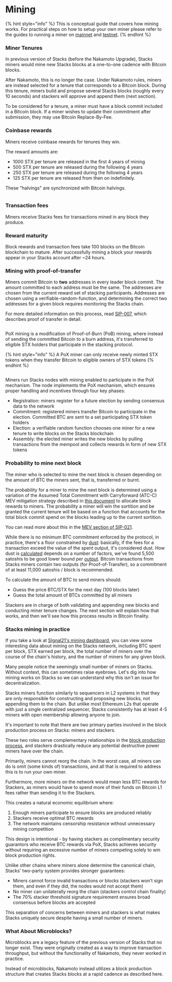 # Mining

{% hint style="info" %}
This is conceptual guide that covers how mining works. For practical steps on how to setup your own miner please refer to the guides to running a miner on [mainnet](../../guides-and-tutorials/run-a-miner/mine-mainnet-stacks-tokens.md) and [testnet](../../guides-and-tutorials/run-a-miner/mine-testnet-stacks-tokens.md).
{% endhint %}

### Miner Tenures

In previous version of Stacks (before the Nakamoto Upgrade), Stacks miners would mine new Stacks blocks at a one-to-one cadence with Bitcoin blocks.

After Nakamoto, this is no longer the case. Under Nakamoto rules, miners are instead selected for a tenure that corresponds to a Bitcoin block. During this tenure, miners build and propose several Stacks blocks (roughly every 10 seconds) and stackers will approve and append them (next section).

To be considered for a tenure, a miner must have a block commit included in a Bitcoin block. If a miner wishes to update their commitment after submission, they may use Bitcoin Replace-By-Fee.

### Coinbase rewards

Miners receive coinbase rewards for tenures they win.

The reward amounts are:

* 1000 STX per tenure are released in the first 4 years of mining
* 500 STX per tenure are released during the following 4 years
* 250 STX per tenure are released during the following 4 years
* 125 STX per tenure are released from then on indefinitely.

These "halvings" are synchronized with Bitcoin halvings.

<figure><img src="../../.gitbook/assets/image (8).png" alt=""><figcaption></figcaption></figure>

### Transaction fees

Miners receive Stacks fees for transactions mined in any block they produce.

### Reward maturity

Block rewards and transaction fees take 100 blocks on the Bitcoin blockchain to mature. After successfully mining a block your rewards appear in your Stacks account after \~24 hours.

### Mining with proof-of-transfer

Miners commit Bitcoin to **two** addresses in every leader block commit. The amount committed to each address must be the same. The addresses are chosen from the current reward set of stacking participants. Addresses are chosen using a verifiable-random-function, and determining the correct two addresses for a given block requires monitoring the Stacks chain.

For more detailed information on this process, read [SIP-007](https://github.com/stacksgov/sips/blob/main/sips/sip-007/sip-007-stacking-consensus.md), which describes proof of transfer in detail.

<figure><img src="../../.gitbook/assets/image (9).png" alt=""><figcaption></figcaption></figure>

PoX mining is a modification of Proof-of-Burn (PoB) mining, where instead of sending the committed Bitcoin to a burn address, it's transferred to eligible STX holders that participate in the stacking protocol.

{% hint style="info" %}
A PoX miner can only receive newly minted STX tokens when they transfer Bitcoin to eligible owners of STX tokens
{% endhint %}

<figure><img src="../../.gitbook/assets/image (10).png" alt=""><figcaption></figcaption></figure>

Miners run Stacks nodes with mining enabled to participate in the PoX mechanism. The node implements the PoX mechanism, which ensures proper handling and incentives through four key phases:

* Registration: miners register for a future election by sending consensus data to the network
* Commitment: registered miners transfer Bitcoin to participate in the election. Committed BTC are sent to a set participating STX token holders
* Election: a verifiable random function chooses one miner for a new tenure to write blocks on the Stacks blockchain
* Assembly: the elected miner writes the new blocks by pulling transactions from the mempool and collects rewards in form of new STX tokens

### Probability to mine next block

The miner who is selected to mine the next block is chosen depending on the amount of BTC the miners sent, that is, transferred or burnt.

The probability for a miner to mine the next block is determined using a variation of the Assumed Total Commitment with Carryforward (ATC-C) MEV mitigation strategy described in [this document](https://github.com/stacksgov/sips/blob/feat/sip-021-nakamoto/sips/sip-021/MEV-Report.pdf) to allocate block rewards to miners. The probability a miner will win the sortition and be granted the current tenure will be based on a function that accounts for the total block commit spend on the blocks leading up to the current sortition.

You can read more about this in the [MEV section of SIP-021](https://github.com/stacksgov/sips/blob/feat/sip-021-nakamoto/sips/sip-021/sip-021-nakamoto.md#block-reward-distribution-and-mev).

While there is no minimum BTC commitment enforced by the protocol, in practice, there's a floor constrained by [dust](https://unchained-capital.com/blog/dust-thermodynamics/): basically, if the fees for a transaction exceed the value of the spent output, it's considered dust. How dust is [calculated](https://github.com/bitcoin/bitcoin/blob/master/src/policy/policy.cpp#L14) depends on a number of factors, we've found 5,500 satoshis to be good lower bound per [output](https://learnmeabitcoin.com/technical/output). Bitcoin transactions from Stacks miners contain two outputs (for Proof-of-Transfer), so a commitment of at least 11,000 satoshis / block is recommended.

To calculate the amount of BTC to send miners should:

* Guess the price BTC/STX for the next day (100 blocks later)
* Guess the total amount of BTCs committed by all miners

Stackers are in charge of both validating and appending new blocks and conducting miner tenure changes. The next section will explain how that works, and then we'll see how this process results in Bitcoin finality.

### Stacks mining in practice

If you take a look at [SIgnal21's mining dashboard](https://app.signal21.io/stacks/mining), you can view some interesting data about mining on the Stacks network, including BTC spent per block, STX earned per block, the total number of miners over the course of the chain's history, and the number of miners for any given block.

Many people notice the seemingly small number of miners on Stacks. Without context, this can sometimes raise eyebrows. Let's dig into how mining works on Stacks so we can understand why this isn't an issue for decentralization.

Stacks miners function similarly to sequencers in L2 systems in that they are only responsible for constructing and proposing new blocks, not appending them to the chain. But unlike most Ethereum L2s that operate with just a single centralized sequencer, Stacks consistently has at least 4-5 miners with open membership allowing anyone to join.

It's important to note that there are two primary parties involved in the block production process on Stacks: miners and stackers.

These two roles serve complementary relationships in the [block production process](./), and stackers drastically reduce any potential destructive power miners have over the chain.

Primarily, miners cannot reorg the chain. In the worst case, all miners can do is omit (some kinds of) transactions, and all that is required to address this is to run your own miner.

Furthermore, more miners on the network would mean less BTC rewards for Stackers, as miners would have to spend more of their funds on Bitcoin L1 fees rather than sending it to the Stackers.

This creates a natural economic equilibrium where:

1. Enough miners participate to ensure blocks are produced reliably
2. Stackers receive optimal BTC rewards
3. The network maintains censorship resistance without unnecessary mining competition

This design is intentional - by having stackers as complimentary security guarantors who receive BTC rewards via PoX, Stacks achieves security without requiring an excessive number of miners competing solely to win block production rights.

Unlike other chains where miners alone determine the canonical chain, Stacks' two-party system provides stronger guarantees:

* Miners cannot force invalid transactions or blocks (stackers won't sign them, and even if they did, the nodes would not accept them)
* No miner can unilaterally reorg the chain (stackers control chain finality)
* The 70% stacker threshold signature requirement ensures broad consensus before blocks are accepted

This separation of concerns between miners and stackers is what makes Stacks uniquely secure despite having a small number of miners.

### What About Microblocks?

Microblocks are a legacy feature of the previous version of Stacks that no longer exist. They were originally created as a way to improve transaction throughput, but without the functionality of Nakamoto, they never worked in practice.

Instead of microblocks, Nakamoto instead utilizes a block production structure that creates Stacks blocks at a rapid cadence as described here.
